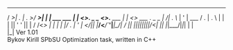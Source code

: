  ___  ___  ___  ___  _ _                  _    _         _            _    _           
/ __>| . \| . >/ __>| | |      ___  ___ _| |_ <_>._ _ _ <_>.___ ___ _| |_ <_> ___ ._ _ 
\__ \|  _/| . \\__ \| ' | ___ / . \| . \ | |  | || ' ' || | / /<_> | | |  | |/ . \| ' |
<___/|_|  |___/<___/`___'|___|\___/|  _/ |_|  |_||_|_|_||_|/___<___| |_|  |_|\___/|_|_|
                                   | |                                                 
                                   |_|                                         Ver 1.01                                           
                                                                           Bykov Kirill
SPbSU Optimization task, written in C++

